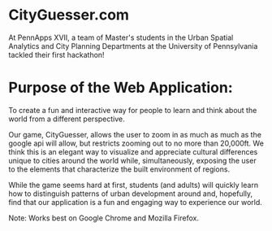 # CityGuesser.com

At PennApps XVII, a team of Master's students in the Urban Spatial Analytics and City Planning Departments at the University of Pennsylvania tackled their first hackathon!

# Purpose of the Web Application: 
To create a fun and interactive way for people to learn and think about the world from a different perspective. 

Our game, CityGuesser, allows the user to zoom in as much as much as the google api will allow, but restricts zooming out to no more than 20,000ft. We think this is an elegant way to visualize and appreciate cultural differences unique to cities around the world while, simultaneously, exposing the user to the elements that characterize the built environment of regions.

While the game seems hard at first, students (and adults) will quickly learn how to distinguish patterns of urban development around and, hopefully, find that our application is a fun and engaging way to experience our world.



Note: Works best on Google Chrome and Mozilla Firefox.
